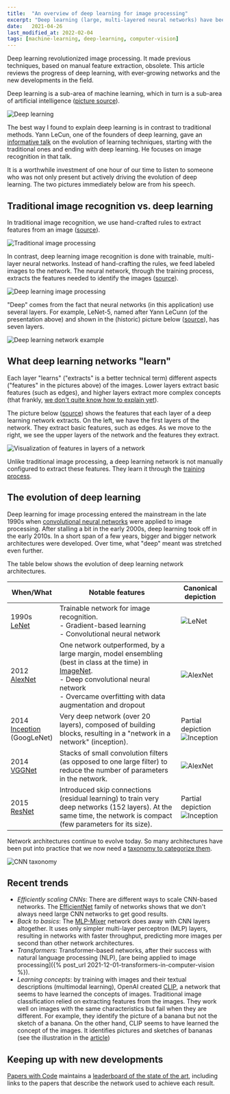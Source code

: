 ```yaml
---
title:  "An overview of deep learning for image processing"
excerpt: "Deep learning (large, multi-layered neural networks) have been successfully applied to computer vision tasks. This article reviews its origins, the evolution of network architectures, and recent developments."
date:   2021-04-26
last_modified_at: 2022-02-04
tags: [machine-learning, deep-learning, computer-vision]
---
```


Deep learning revolutionized image processing. It made previous techniques, based on manual feature extraction, obsolete. This article reviews the progress of deep learning, with ever-growing networks and the new developments in the field.

<!--more-->

Deep learning is a sub-area of machine learning, which in turn is a sub-area of artificial intelligence ([picture source](https://commons.wikimedia.org/wiki/File:AI-ML-DL.svg)).

![Deep learning](/images/2021-02-28/AI-ML-DL.png)

The best way I found to explain deep learning is in contrast to traditional methods. Yann LeCun, one of the founders of deep learning, gave an [informative talk](https://www.youtube.com/watch?v=Qk4SqF9FT-M) on the evolution of learning techniques, starting with the traditional ones and ending with deep learning. He focuses on image recognition in that talk.

It is a worthwhile investment of one hour of our time to listen to someone who was not only present but actively driving the evolution of deep learning. The two pictures immediately below are from his speech.

## Traditional image recognition vs. deep learning

In traditional image recognition, we use hand-crafted rules to extract features from an image ([source](https://youtu.be/Qk4SqF9FT-M?t=305)).

![Traditional image processing](/images/2021-02-28/image-processing-traditional.png)

In contrast, deep learning image recognition is done with trainable, multi-layer neural networks. Instead of hand-crafting the rules, we feed labeled images to the network. The neural network, through the training process, extracts the features needed to identify the images ([source](https://youtu.be/Qk4SqF9FT-M?t=435)).

![Deep learning image processing](/images/2021-02-28/image-processing-deep-learning.png)

"Deep" comes from the fact that neural networks (in this application) use several layers. For example, LeNet-5, named after Yann LeCunn (of the presentation above) and shown in the (historic) picture below ([source](http://yann.lecun.com/exdb/publis/pdf/lecun-98.pdf)), has seven layers.

![Deep learning network example](/images/2021-02-28/lenet-5.png)

## What deep learning networks "learn"

Each layer "learns" ("extracts" is a better technical term) different aspects ("features" in the pictures above) of the images. Lower layers extract basic features (such as edges), and higher layers extract more complex concepts (that frankly, [we don't quite know how to explain yet](https://distill.pub/2017/feature-visualization/)).

The picture below ([source](https://distill.pub/2017/feature-visualization/)) shows the features that each layer of a deep learning network extracts. On the left, we have the first layers of the network. They extract basic features, such as edges. As we move to the right, we see the upper layers of the network and the features they extract.

![Visualization of features in layers of a network](/images/2021-02-28/layer-visualization.png)

Unlike traditional image processing, a deep learning network is not manually configured to extract these features. They learn it through the [training process](https://developers.google.com/machine-learning/crash-course/training-neural-networks/video-lecture).

## The evolution of deep learning

Deep learning for image processing entered the mainstream in the late 1990s when [convolutional neural networks](https://cs231n.github.io/convolutional-networks/) were applied to image processing. After stalling a bit in the early 2000s, deep learning took off in the early 2010s. In a short span of a few years, bigger and bigger network architectures were developed. Over time, what "deep" meant was stretched even further.

The table below shows the evolution of deep learning network architectures.

| When/What      | Notable features | Canonical depiction |
| ----------- | ----------- |  ----------- |
| 1990s<br>[LeNet](http://yann.lecun.com/exdb/publis/pdf/lecun-98.pdf) | Trainable network for image recognition.<br>- Gradient-based learning<br>- Convolutional neural network | ![LeNet](/images/2021-02-28/lenet-5.png) |
| 2012<br>[AlexNet](https://proceedings.neurips.cc/paper/2012/file/c399862d3b9d6b76c8436e924a68c45b-Paper.pdf) | One network outperformed, by a large margin, model ensembling (best in class at the time) in [ImageNet](https://www.image-net.org/).<br>- Deep convolutional neural network<br>- Overcame overfitting with data augmentation and dropout | ![AlexNet](/images/2021-02-28/alexnet.png) |
| 2014<br>[Inception](https://arxiv.org/pdf/1409.4842.pdf)<br>(GoogLeNet) | Very deep network (over 20 layers), composed of building blocks, resulting in a "network in a network" (inception). | Partial depiction<br>![Inception](/images/2021-02-28/inception.png) |
| 2014<br>[VGGNet](https://arxiv.org/pdf/1409.1556.pdf) | Stacks of small convolution filters (as opposed to one large filter) to reduce the number of parameters in the network. | ![AlexNet](/images/2021-02-28/vggnet.png) |
| 2015<br>[ResNet](https://arxiv.org/pdf/1512.03385.pdf) | Introduced skip connections (residual learning) to train very deep networks (152 layers). At the same time, the network is compact (few parameters for its size). | Partial depiction<br>![Inception](/images/2021-02-28/resnet.png) |

Network architectures continue to evolve today. So many architectures have been put into practice that we now need a [taxonomy to categorize them](https://arxiv.org/abs/1901.06032).

![CNN taxonomy](/images/2021-02-28/taxonomy.png)

## Recent trends

- _Efficiently scaling CNNs_: There are different ways to scale CNN-based networks. The [EfficientNet](https://arxiv.org/abs/1905.11946) family of networks shows that we don't always need large CNN networks to get good results.
- _Back to basics_: The [MLP-Mixer](https://arxiv.org/abs/2105.01601) network does away with CNN layers altogether. It uses only simpler multi-layer perceptron (MLP) layers, resulting in networks with faster throughput, predicting more images per second than other network architectures.
- _Transformers_: Transformer-based networks, after their success with natural language processing (NLP), [are being applied to image processing]({% post_url 2021-12-01-transformers-in-computer-vision %}).
- _Learning concepts_: by training with images and their textual descriptions (multimodal learning), OpenAI created [CLIP](https://openai.com/blog/clip/), a network that seems to have learned the concepts of images. Traditional image classification relied on extracting features from the images. They work well on images with the same characteristics but fail when they are different. For example, they identify the picture of a banana but not the sketch of a banana. On the other hand, CLIP seems to have learned the concept of the images. It identifies pictures and sketches of bananas (see the illustration in the [article](https://openai.com/blog/clip/))

## Keeping up with new developments

[Papers with Code](https://paperswithcode.com/) maintains a [leaderboard of the state of the art](https://paperswithcode.com/sota/image-classification-on-imagenet), including links to the papers that describe the network used to achieve each result.
